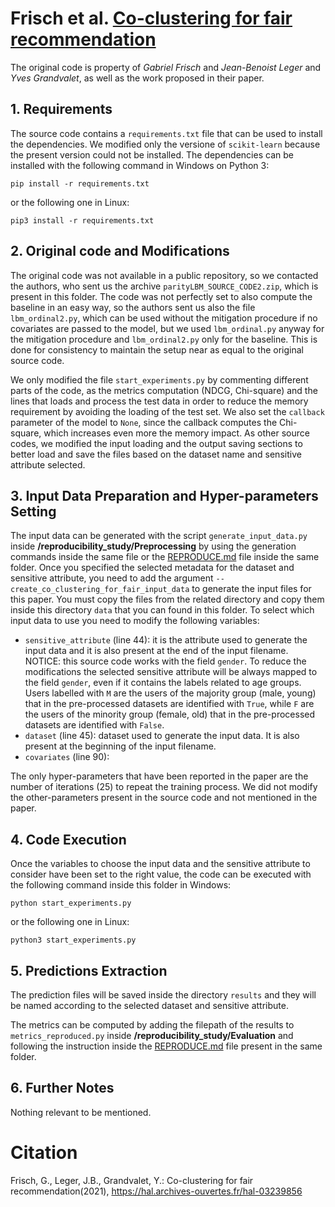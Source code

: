 # Frisch et al. [Co-clustering for fair recommendation](https://hal.archives-ouvertes.fr/hal-03239856)
The original code is property of *Gabriel Frisch* and *Jean-Benoist Leger* and *Yves Grandvalet*, as well as the work proposed in their paper.

## 1. Requirements
The source code contains a `requirements.txt` file that can be used to install the dependencies. We modified only the versione of `scikit-learn` because
the present version could not be installed.
The dependencies can be installed with the following command in Windows on Python 3:
```shell script
pip install -r requirements.txt
```
or the following one in Linux:
```shell script
pip3 install -r requirements.txt
```
## 2. Original code and Modifications
The original code was not available in a public repository, so we contacted the authors, who sent us the archive `parityLBM_SOURCE_CODE2.zip`,
which is present in this folder. The code was not perfectly set to also compute the baseline in an easy way, so the authors sent us also the file `lbm_ordinal2.py`,
which can be used without the mitigation procedure if no covariates are passed to the model, but we used `lbm_ordinal.py` anyway for the mitigation procedure and
`lbm_ordinal2.py` only for the baseline. This is done for consistency to maintain the setup near as equal to the original source code.

We only modified the file `start_experiments.py` by commenting different parts of the code, as the metrics computation (NDCG, Chi-square) and the lines that loads
and process the test data in order to reduce the memory requirement by avoiding the loading of the test set. We also set the `callback` parameter of the model
to `None`, since the callback computes the Chi-square, which increases even more the memory impact. As other source codes, we modified the input loading and the output
saving sections to better load and save the files based on the dataset name and sensitive attribute selected.

## 3. Input Data Preparation and Hyper-parameters Setting
The input data can be generated with the script `generate_input_data.py` inside **/reproducibility_study/Preprocessing** by using the generation commands
inside the same file or the [REPRODUCE.md](../../Preprocessing/REPRODUCE.md) file inside the same folder. Once you specified the selected metadata for the dataset and sensitive attribute,
you need to add the argument `--create_co_clustering_for_fair_input_data` to generate the input files for this paper. You must copy the files from the
related directory and copy them inside this directory `data` that you can found in this folder.
To select which input data to use you need to modify the following variables:
- `sensitive_attribute` (line 44): it is the attribute used to generate the input data and it is also present at the end of the input filename.
                                    NOTICE: this source code works with the field `gender`. To reduce the modifications the selected sensitive attribute 
									will be always mapped to the field `gender`, even if it contains the labels related to age groups. Users labelled
									with `M` are the users of the majority group (male, young) that in the pre-processed datasets are identified with `True`,
									while `F` are the users of the minority group (female, old) that in the pre-processed datasets are identified with `False`.
- `dataset` (line 45): dataset used to generate the input data. It is also present at the beginning of the input filename.
- `covariates` (line 90): 

The only hyper-parameters that have been reported in the paper are the number of iterations (25) to repeat the training process. We did not modify the other-parameters
present in the source code and not mentioned in the paper.

## 4. Code Execution
Once the variables to choose the input data and the sensitive attribute to consider have been set to the right value, the code can be executed with
the following command inside this folder in Windows:
```shell script
python start_experiments.py
```
or the following one in Linux:
```shell script
python3 start_experiments.py
```

## 5. Predictions Extraction
The prediction files will be saved inside the directory `results` and they will be named according to the selected dataset and sensitive attribute.

The metrics can be computed by adding the filepath of the results to `metrics_reproduced.py` inside **/reproducibility_study/Evaluation** and following
the instruction inside the [REPRODUCE.md](../../Evaluation/REPRODUCE.md) file present in the same folder.

## 6. Further Notes
Nothing relevant to be mentioned.

# Citation
Frisch, G., Leger, J.B., Grandvalet, Y.: Co-clustering  for  fair  recommendation(2021), https://hal.archives-ouvertes.fr/hal-03239856